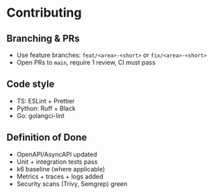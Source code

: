 # Contributing

## Branching & PRs
- Use feature branches: `feat/<area>-<short>` or `fix/<area>-<short>`
- Open PRs to `main`, require 1 review, CI must pass

## Code style
- TS: ESLint + Prettier
- Python: Ruff + Black
- Go: golangci-lint

## Definition of Done
- OpenAPI/AsyncAPI updated
- Unit + integration tests pass
- k6 baseline (where applicable)
- Metrics + traces + logs added
- Security scans (Trivy, Semgrep) green